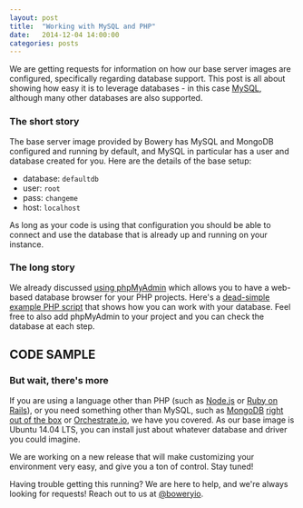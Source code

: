 ```yaml
---
layout: post
title:  "Working with MySQL and PHP"
date:   2014-12-04 14:00:00
categories: posts
---
```


We are getting requests for information on how our base server images are configured, specifically regarding database support. This post is all about showing how easy it is to leverage databases - in this case [MySQL](http://dev.mysql.com), although many other databases are also supported.

### The short story

The base server image provided by Bowery has MySQL and MongoDB configured and running by default, and MySQL in particular has a user and database created for you. Here are the details of the base setup:

* database: `defaultdb`
* user: `root`
* pass: `changeme`
* host: `localhost`

As long as your code is using that configuration you should be able to connect and use the database that is already up and running on your instance.

### The long story

We already discussed [using phpMyAdmin](/blog/posts/2014/12/01/phpmyadmin-support.html) which allows you to have a web-based database browser for your PHP projects. Here's a [dead-simple example PHP script](https://gist.github.com/spacemonkey/3ec5b9c406c9fb16846e) that shows how you can work with your database. Feel free to also add phpMyAdmin to your project and you can check the database at each step.

## CODE SAMPLE

<script src="https://gist.github.com/spacemonkey/3ec5b9c406c9fb16846e.js"></script>

### But wait, there's more

If you are using a language other than PHP (such as [Node.js](/blog/posts/2014/11/12/node-and-mongodb-development-with-bowery.html) or [Ruby on Rails](/blog/posts/2014/10/24/getting-started-with-rails.html)), or you need something other than MySQL, such as [MongoDB](http://mongodb.org) [right out of the box](/blog/posts/2014/11/12/node-and-mongodb-development-with-bowery.html) or [Orchestrate.io](/blog/posts/2014/11/05/orchestrate-bowery.html), we have you covered. As our base image is Ubuntu 14.04 LTS, you can install just about whatever database and driver you could imagine.

We are working on a new release that will make customizing your environment very easy, and give you a ton of control. Stay tuned!

Having trouble getting this running? We are here to help, and we're always looking for requests! Reach out to us at [@boweryio](http://twitter.com/boweryio).